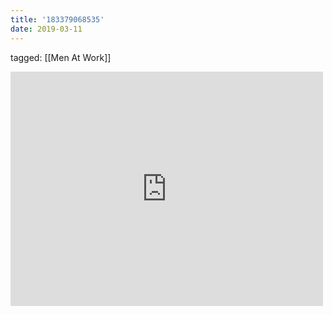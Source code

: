 ```yaml
---
title: '183379068535'
date: 2019-03-11
---
```

tagged: [[Men At Work]]
<iframe allow="accelerometer; autoplay; clipboard-write; encrypted-media; gyroscope; picture-in-picture" allowfullscreen="" frameborder="0" height="375" id="youtube_iframe" src="https://www.youtube.com/embed/XfR9iY5y94s?feature=oembed&amp;enablejsapi=1&amp;origin=https://safe.txmblr.com&amp;wmode=opaque" width="500"></iframe>